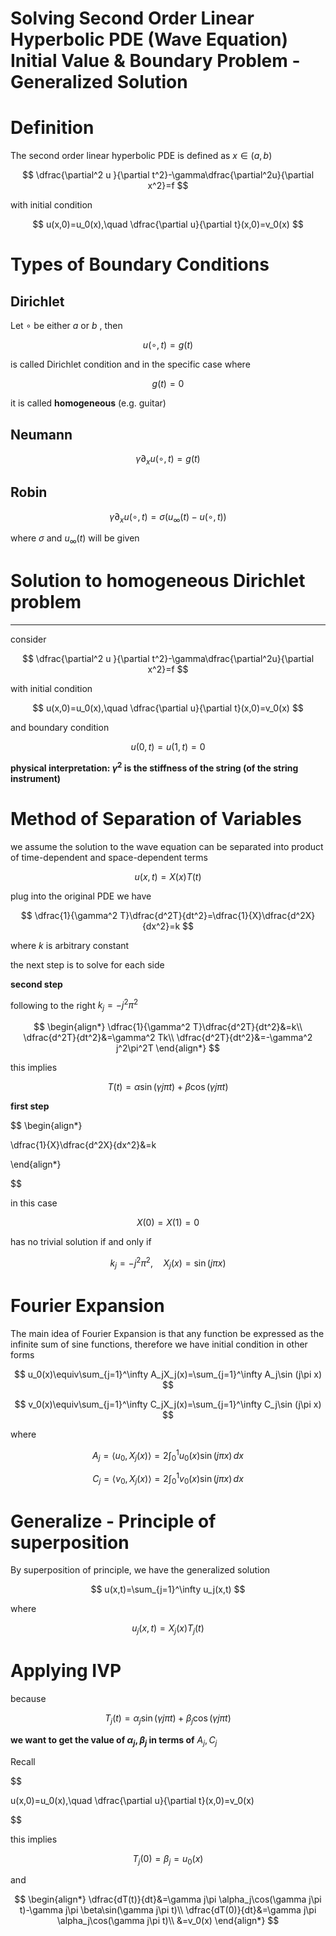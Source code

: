# Solving Second Order Linear Hyperbolic PDE (Wave Equation) Initial Value & Boundary Problem - Generalized Solution

# Definition

The second order linear hyperbolic PDE is defined as $x\in (a,b)$

$$
\dfrac{\partial^2 u }{\partial t^2}-\gamma\dfrac{\partial^2u}{\partial x^2}=f
$$

with initial condition

$$
u(x,0)=u_0(x),\quad \dfrac{\partial u}{\partial t}(x,0)=v_0(x)
$$

# Types of Boundary Conditions

## Dirichlet

Let $\circ$ be either $a$ or $b$ , then 

$$
u(\circ,t)=g(t)
$$

is called Dirichlet condition and in the specific case where 

$$
g(t)=0
$$

it is called **homogeneous** (e.g. guitar)

## Neumann

$$
\gamma \partial_xu(\circ, t)=g(t)
$$

## Robin

$$
\gamma \partial_xu(\circ, t)=\sigma(u_\infty (t)-u(\circ,t))
$$

where $\sigma$ and $u_\infty (t)$ will be given

# Solution to homogeneous Dirichlet problem

---

consider 

$$
\dfrac{\partial^2 u }{\partial t^2}-\gamma\dfrac{\partial^2u}{\partial x^2}=f
$$

with initial condition

$$
u(x,0)=u_0(x),\quad \dfrac{\partial u}{\partial t}(x,0)=v_0(x)
$$

and boundary condition

$$
u(0,t)=u(1,t)=0
$$

**physical interpretation: $\gamma^2$ is the stiffness of the string (of the string instrument)**

# Method of Separation of Variables

we assume the solution to the wave equation can be separated into product of time-dependent and space-dependent terms

$$
u(x,t)=X(x)T(t)
$$

plug into the original PDE we have

$$
\dfrac{1}{\gamma^2 T}\dfrac{d^2T}{dt^2}=\dfrac{1}{X}\dfrac{d^2X}{dx^2}=k
$$

where $k$ is arbitrary constant 

the next step is to solve for each side 

**second step**

following to the right $k_j=-j^2\pi^2$

$$
\begin{align*}
\dfrac{1}{\gamma^2 T}\dfrac{d^2T}{dt^2}&=k\\
\dfrac{d^2T}{dt^2}&=\gamma^2 Tk\\
\dfrac{d^2T}{dt^2}&=-\gamma^2 j^2\pi^2T
\end{align*}
$$

this implies 

$$
T(t)=\alpha \sin (\gamma j\pi t)+\beta \cos (\gamma j\pi t)
$$

**first step**

$$
\begin{align*}

\dfrac{1}{X}\dfrac{d^2X}{dx^2}&=k

\end{align*}

$$

in this case 

$$
X(0)=X(1)=0
$$

has no trivial solution if and only if 

$$
k_j=-j^2\pi^2,\quad X_j(x)=\sin(j\pi x)
$$

# Fourier Expansion

The main idea of Fourier Expansion is that any function be expressed as the infinite sum of sine functions, therefore we have initial condition in other forms

$$
u_0(x)\equiv\sum_{j=1}^\infty A_jX_j(x)=\sum_{j=1}^\infty A_j\sin (j\pi x)
$$

$$
v_0(x)\equiv\sum_{j=1}^\infty C_jX_j(x)=\sum_{j=1}^\infty C_j\sin (j\pi x)
$$

where 

$$
A_j=\langle u_0,X_j(x)\rangle=2\int_0^1u_0(x)\sin (j\pi x)\, dx
$$

$$
C_j=\langle v_0,X_j(x)\rangle=2\int_0^1v_0(x)\sin (j\pi x)\, dx
$$

# Generalize - Principle of superposition

By superposition of principle, we have the generalized solution 

$$
u(x,t)=\sum_{j=1}^\infty u_j(x,t)
$$

where 

$$
u_j(x,t)=X_j(x)T_j(t)
$$

# Applying IVP

because 

$$
T_j(t)=\alpha_j \sin (\gamma j\pi t)+\beta_j \cos (\gamma j\pi t)
$$

**we want to get the value of $\alpha_j,\beta_j$ in terms of** $A_j,C_j$

Recall

$$

u(x,0)=u_0(x),\quad \dfrac{\partial u}{\partial t}(x,0)=v_0(x)

$$

this implies 

$$
T_j(0)=\beta _j=u_0(x)
$$

and 

$$
\begin{align*}
\dfrac{dT(t)}{dt}&=\gamma j\pi \alpha_j\cos(\gamma j\pi t)-\gamma j\pi \beta\sin(\gamma j\pi t)\\
\dfrac{dT(0)}{dt}&=\gamma j\pi \alpha_j\cos(\gamma j\pi t)\\
&=v_0(x)
\end{align*}
$$